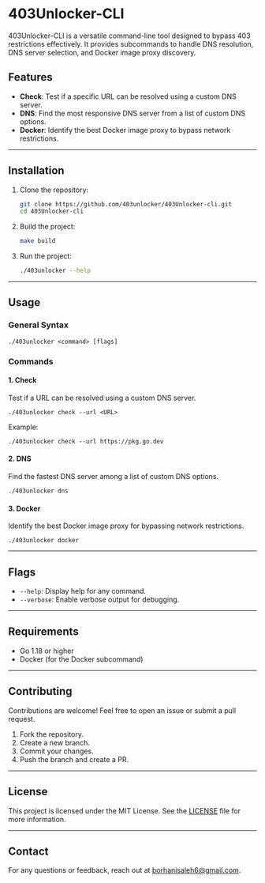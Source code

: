 # 403Unlocker-CLI

403Unlocker-CLI is a versatile command-line tool designed to bypass 403 restrictions effectively. It provides subcommands to handle DNS resolution, DNS server selection, and Docker image proxy discovery.

## Features
- **Check**: Test if a specific URL can be resolved using a custom DNS server.
- **DNS**: Find the most responsive DNS server from a list of custom DNS options.
- **Docker**: Identify the best Docker image proxy to bypass network restrictions.

---

## Installation

1. Clone the repository:
   ```bash
   git clone https://github.com/403unlocker/403Unlocker-cli.git
   cd 403Unlocker-cli
   ```
2. Build the project:
   ```bash
   make build
   ```
3. Run the project:
   ```bash
   ./403unlocker --help
   ```

---

## Usage

### General Syntax
```
./403unlocker <command> [flags]
```

### Commands

#### 1. Check
Test if a URL can be resolved using a custom DNS server.
```
./403unlocker check --url <URL>
```
Example:
```
./403unlocker check --url https://pkg.go.dev
```

#### 2. DNS
Find the fastest DNS server among a list of custom DNS options.
```
./403unlocker dns
```

#### 3. Docker
Identify the best Docker image proxy for bypassing network restrictions.
```
./403unlocker docker
```


---

## Flags
- `--help`: Display help for any command.
- `--verbose`: Enable verbose output for debugging.

---

## Requirements
- Go 1.18 or higher
- Docker (for the Docker subcommand)

---

## Contributing
Contributions are welcome! Feel free to open an issue or submit a pull request.

1. Fork the repository.
2. Create a new branch.
3. Commit your changes.
4. Push the branch and create a PR.

---

## License
This project is licensed under the MIT License. See the [LICENSE](https://github.com/403unlocker/403Unlocker-cli/blob/main/LICENSE) file for more information.

---

## Contact
For any questions or feedback, reach out at [borhanisaleh6@gmail.com](mailto:borhanisaleh6@gmail.com).